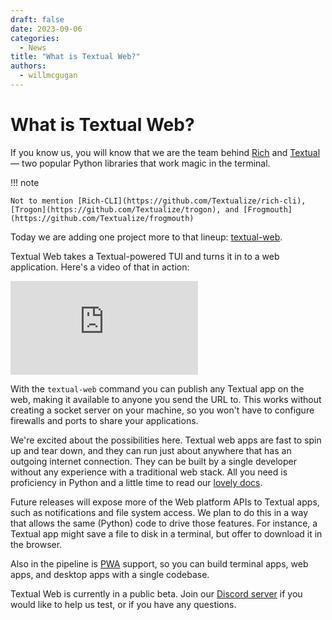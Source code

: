 ```yaml
---
draft: false
date: 2023-09-06
categories:
  - News
title: "What is Textual Web?"
authors:
  - willmcgugan
---
```


# What is Textual Web?

If you know us, you will know that we are the team behind [Rich](https://github.com/Textualize/rich) and [Textual](https://github.com/Textualize/textual) &mdash; two popular Python libraries that work magic in the terminal.

!!! note

    Not to mention [Rich-CLI](https://github.com/Textualize/rich-cli), [Trogon](https://github.com/Textualize/trogon), and [Frogmouth](https://github.com/Textualize/frogmouth)

Today we are adding one project more to that lineup: [textual-web](https://github.com/Textualize/textual-web).


<!-- more -->

Textual Web takes a Textual-powered TUI and turns it in to a web application.
Here's a video of that in action:

<div class="video-wrapper">
<iframe width="auto" src="https://www.youtube.com/embed/A8k8TD7_wg0" title="Textual Web in action" frameborder="0" allow="accelerometer; autoplay; clipboard-write; encrypted-media; gyroscope; picture-in-picture; web-share" allowfullscreen></iframe>
</div>

With the `textual-web` command you can publish any Textual app on the web, making it available to anyone you send the URL to.
This works without creating a socket server on your machine, so you won't have to configure firewalls and ports to share your applications.

We're excited about the possibilities here.
Textual web apps are fast to spin up and tear down, and they can run just about anywhere that has an outgoing internet connection.
They can be built by a single developer without any experience with a traditional web stack.
All you need is proficiency in Python and a little time to read our [lovely docs](https://textual.textualize.io/).

Future releases will expose more of the Web platform APIs to Textual apps, such as notifications and file system access.
We plan to do this in a way that allows the same (Python) code to drive those features.
For instance, a Textual app might save a file to disk in a terminal, but offer to download it in the browser.

Also in the pipeline is [PWA](https://en.wikipedia.org/wiki/Progressive_web_app) support, so you can build terminal apps, web apps, and desktop apps with a single codebase.

Textual Web is currently in a public beta. Join our [Discord server](https://discord.gg/Enf6Z3qhVr) if you would like to help us test, or if you have any questions.
